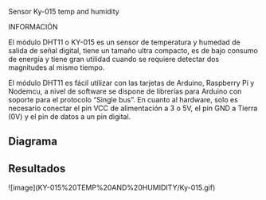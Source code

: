 Sensor Ky-015 temp and humidity

INFORMACIÓN

El módulo DHT11 o KY-015 es un sensor de temperatura y humedad de salida de señal digital, tiene un tamaño ultra compacto, es de bajo consumo de energía y tiene gran utilidad cuando se requiere detectar dos magnitudes al mismo tiempo.

El módulo DHT11 es fácil utilizar con las tarjetas de Arduino, Raspberry Pi y Nodemcu, a nivel de software se dispone de librerías para Arduino con soporte para el protocolo “Single bus”. En cuanto al hardware, solo es necesario conectar el pin VCC de alimentación a 3 o 5V, el pin GND a Tierra (0V) y el pin de datos a un pin digital.


<h2>Diagrama</h2>


<h2>Resultados</h2>
![image](KY-015%20TEMP%20AND%20HUMIDITY/Ky-015.gif)
